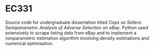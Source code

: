 # EC331
Source code for undergraduate dissertation titled _Cops as Sellers: Semiparametric Analysis of Adverse Selection on eBay_. Python used extensively to scrape listing data from eBay and to implement a nonparametric estimation algorithm involving density estimations and numerical optimisation.  
